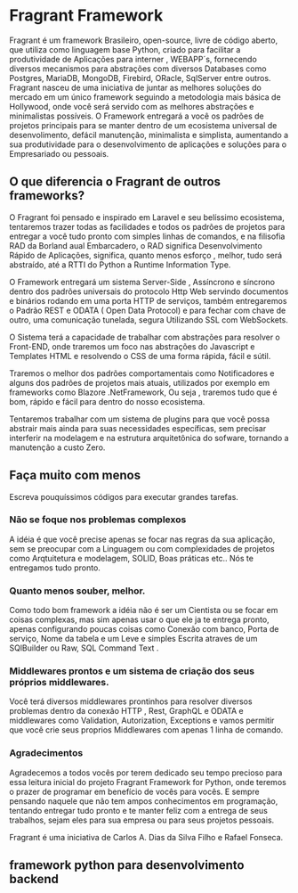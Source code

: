 # Fragrant Framework
  Fragrant é um framework Brasileiro, open-source, livre de código aberto, que utiliza como linguagem base Python, criado para facilitar a produtividade de Aplicações para interner , WEBAPP´s, fornecendo diversos mecanismos para abstrações com diversos  Databases como Postgres, MariaDB, MongoDB, Firebird, ORacle, SqlServer entre outros. Fragrant nasceu de uma iniciativa de juntar as melhores soluções do mercado em um único framework seguindo a metodologia mais básica de Hollywood, onde você será servido com as melhores abstrações e minimalistas possíveis.
  O Framework entregará a você os padrões de projetos principais para se manter dentro de um ecosistema universal de desenvolimento, defácil manutenção, minimalista e simplista, 
  aumentando a sua produtividade para o desenvolvimento de aplicações e soluções para o Empresariado ou pessoais.
  
  ## O que diferencia o Fragrant de outros frameworks?
  O Fragrant foi pensado e inspirado em Laravel e seu belíssimo ecosistema, tentaremos trazer todas as facilidades e todos os padrões de projetos para entregar a você tudo pronto com simples linhas de comandos, e na filisofia RAD da Borland aual Embarcadero, o RAD significa Desenvolvimento Rápido de Aplicações, significa, quanto menos esforço , melhor, tudo será abstraído, até a RTTI do Python a Runtime Information Type.

O Framework entregará um sistema Server-Side , Assíncrono e síncrono dentro dos padrões universais do protocolo Http Web servindo documentos e binários rodando em uma porta HTTP de serviços, também entregaremos o Padrão REST e ODATA ( Open Data Protocol) e para fechar com chave de outro, uma comunicação tunelada, segura Utilizando SSL com WebSockets.

 O Sistema terá a capacidade de trabalhar com abstrações para resolver o Front-END, onde traremos um foco nas abstrações do Javascript e Templates HTML e resolvendo o CSS de uma forma rápida, fácil e sútil.

Traremos o melhor dos padrões comportamentais como Notificadores e alguns dos padrões de projetos mais atuais, utilizados por exemplo em frameworks como Blazore .NetFramework,
Ou seja , traremos tudo que é bom, rápido e fácil para dentro do nosso ecosistema.

Tentaremos trabalhar com um sistema de plugins para que você possa abstrair mais ainda para suas necessidades específicas, sem precisar interferir na modelagem e na estrutura arquitetônica do sofware, tornando a manutenção a custo Zero.

## Faça muito com menos
  Escreva pouquíssimos códigos para executar grandes tarefas.

### Não se foque nos problemas complexos
  A idéia é que você precise apenas se focar nas regras da sua aplicação, sem se preocupar com a Linguagem ou com complexidades de projetos como Arqtuitetura e modelagem, SOLID, Boas práticas etc.. Nós te entregamos tudo pronto.

### Quanto menos souber, melhor.
  Como todo bom framework a idéia não é ser um Cientista ou se focar em coisas complexas, mas sim apenas usar o que ele ja te entrega pronto, apenas configurando poucas coisas como Conexão com banco, Porta de serviço, Nome da tabela e um Leve e simples Escrita atraves de um SQlBuilder ou Raw, SQL Command Text .

### Middlewares prontos e um sistema de criação dos seus próprios middlewares.
  Você terá diversos middlewares prontinhos para resolver diversos problemas dentro da conexão HTTP , Rest, GraphQL e ODATA e middlewares como Validation, Autorization, Exceptions e vamos permitir que você crie seus proprios Middlewares com apenas 1 linha de comando.

### Agradecimentos
  Agradecemos a todos vocês por terem dedicado seu tempo precioso para essa leitura inicial do projeto Fragrant Framework for Python, onde teremos o prazer de programar em benefício de vocês para vocês. E sempre pensando naquele que não tem ampos conhecimentos em programação, tentando entregar tudo pronto e te manter feliz com a entrega de seus trabalhos, sejam eles para sua empresa ou para seus projetos pessoais.
   

Fragrant é uma iniciativa de Carlos A. Dias da Silva Filho e Rafael Fonseca.
 
## framework python para desenvolvimento backend
